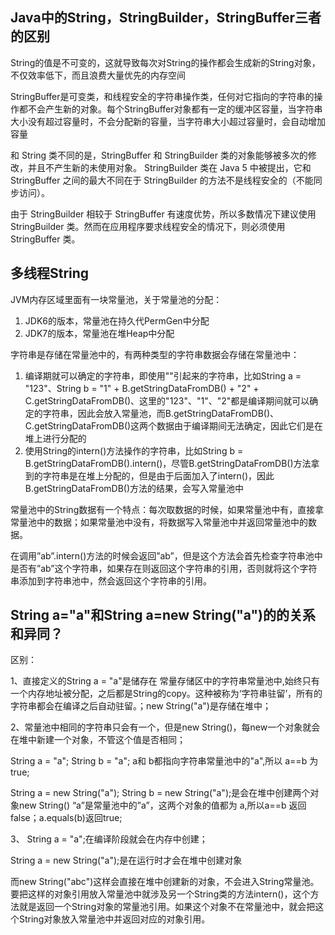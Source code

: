 ## Java中的String，StringBuilder，StringBuffer三者的区别

String的值是不可变的，这就导致每次对String的操作都会生成新的String对象，不仅效率低下，而且浪费大量优先的内存空间

StringBuffer是可变类，和线程安全的字符串操作类，任何对它指向的字符串的操作都不会产生新的对象。每个StringBuffer对象都有一定的缓冲区容量，当字符串大小没有超过容量时，不会分配新的容量，当字符串大小超过容量时，会自动增加容量

和 String 类不同的是，StringBuffer 和 StringBuilder 类的对象能够被多次的修改，并且不产生新的未使用对象。
StringBuilder 类在 Java 5 中被提出，它和 StringBuffer 之间的最大不同在于 StringBuilder 的方法不是线程安全的（不能同步访问）。

由于 StringBuilder 相较于 StringBuffer 有速度优势，所以多数情况下建议使用 StringBuilder 类。然而在应用程序要求线程安全的情况下，则必须使用 StringBuffer 类。


## 多线程String
JVM内存区域里面有一块常量池，关于常量池的分配：

1. JDK6的版本，常量池在持久代PermGen中分配
2. JDK7的版本，常量池在堆Heap中分配

字符串是存储在常量池中的，有两种类型的字符串数据会存储在常量池中：

1. 编译期就可以确定的字符串，即使用""引起来的字符串，比如String a = "123"、String b = "1" + B.getStringDataFromDB() + "2" + C.getStringDataFromDB()、这里的"123"、"1"、"2"都是编译期间就可以确定的字符串，因此会放入常量池，而B.getStringDataFromDB()、C.getStringDataFromDB()这两个数据由于编译期间无法确定，因此它们是在堆上进行分配的
2. 使用String的intern()方法操作的字符串，比如String b = B.getStringDataFromDB().intern()，尽管B.getStringDataFromDB()方法拿到的字符串是在堆上分配的，但是由于后面加入了intern()，因此B.getStringDataFromDB()方法的结果，会写入常量池中

常量池中的String数据有一个特点：每次取数据的时候，如果常量池中有，直接拿常量池中的数据；如果常量池中没有，将数据写入常量池中并返回常量池中的数据。


在调用”ab”.intern()方法的时候会返回”ab”，但是这个方法会首先检查字符串池中是否有”ab”这个字符串，如果存在则返回这个字符串的引用，否则就将这个字符串添加到字符串池中，然会返回这个字符串的引用。

## String a="a"和String a=new String("a")的的关系和异同？

区别：

1、直接定义的String a = "a"是储存在 常量存储区中的字符串常量池中,始终只有一个内存地址被分配，之后都是String的copy。这种被称为‘字符串驻留’，所有的字符串都会在编译之后自动驻留。；new String("a")是存储在堆中；

2、常量池中相同的字符串只会有一个，但是new String()，每new一个对象就会在堆中新建一个对象，不管这个值是否相同；

String a = "a";  String b = "a"; a和 b都指向字符串常量池中的"a",所以 a==b 为 true;

String a = new String("a");  String b = new String("a");是会在堆中创建两个对象new String() “a”是常量池中的”a”，这两个对象的值都为 a,所以a==b 返回false；a.equals(b)返回true;

3、
String a = "a";在编译阶段就会在内存中创建；

String a = new String("a");是在运行时才会在堆中创建对象

而new String("abc")这样会直接在堆中创建新的对象，不会进入String常量池。要把这样的对象引用放入常量池中就涉及另一个String类的方法intern()，这个方法就是返回一个String对象的常量池引用。如果这个对象不在常量池中，就会把这个String对象放入常量池中并返回对应的对象引用。